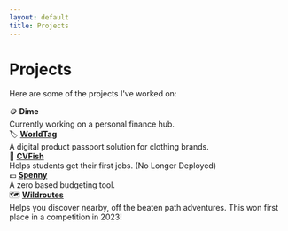 ```yaml
---
layout: default
title: Projects
---
```


# Projects

Here are some of the projects I've worked on:

<div class="projects-list">
  <div class="project-item">
    <span class="project-emoji">🪙</span>
    <strong>Dime</strong>
    <div class="project-description">Currently working on a personal finance hub.</div>
  </div>

  <div class="project-item">
    <span class="project-emoji">🏷️</span>
    <strong><a href="https://worldtag.co.uk">WorldTag</a></strong>
    <div class="project-description">A digital product passport solution for clothing brands.</div>
  </div>

  <div class="project-item">
    <span class="project-emoji">🎣</span>
    <strong><a href="https://www.youtube.com/watch?v=fYGgfOzU1BU">CVFish</a></strong>
    <div class="project-description">Helps students get their first jobs. (No Longer Deployed)</div>
  </div>

  <div class="project-item">
    <span class="project-emoji">💷</span>
    <strong><a href="https://github.com/marcbeep/spenny">Spenny</a></strong>
    <div class="project-description">A zero based budgeting tool.</div>
  </div>

  <div class="project-item">
    <span class="project-emoji">🗺️</span>
    <strong><a href="https://news.liverpool.ac.uk/2023/05/10/enterprising-students-win-design-your-future-awards/">Wildroutes</a></strong>
    <div class="project-description">Helps you discover nearby, off the beaten path adventures. This won first place in a competition in 2023!</div>
  </div>
</div> 